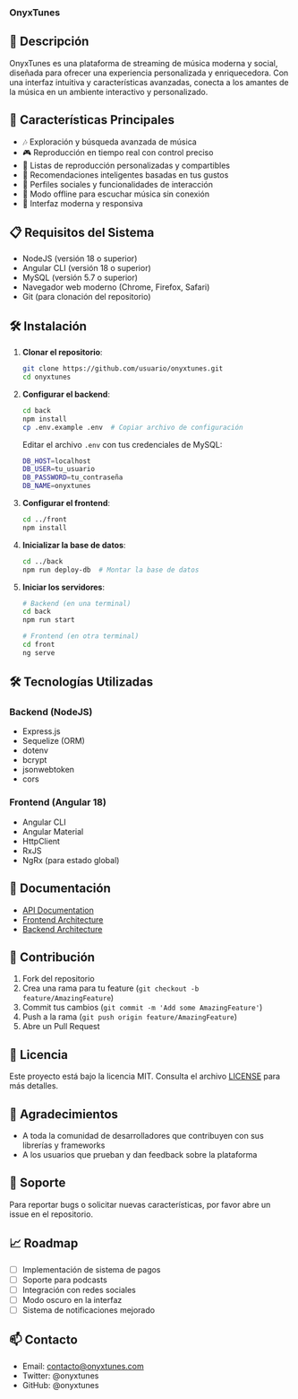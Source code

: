 ### OnyxTunes
## 🎵 Descripción
OnyxTunes es una plataforma de streaming de música moderna y social, diseñada para ofrecer una experiencia personalizada y enriquecedora. Con una interfaz intuitiva y características avanzadas, conecta a los amantes de la música en un ambiente interactivo y personalizado.

## 🚀 Características Principales

- 🎶 Exploración y búsqueda avanzada de música
- 🎮 Reproducción en tiempo real con control preciso
- 📝 Listas de reproducción personalizadas y compartibles
- 🎯 Recomendaciones inteligentes basadas en tus gustos
- 👥 Perfiles sociales y funcionalidades de interacción
- 📱 Modo offline para escuchar música sin conexión
- 🎨 Interfaz moderna y responsiva

## 📋 Requisitos del Sistema

- NodeJS (versión 18 o superior)
- Angular CLI (versión 18 o superior)
- MySQL (versión 5.7 o superior)
- Navegador web moderno (Chrome, Firefox, Safari)
- Git (para clonación del repositorio)

## 🛠️ Instalación

1. **Clonar el repositorio**:
   ```bash
   git clone https://github.com/usuario/onyxtunes.git
   cd onyxtunes
   ```

2. **Configurar el backend**:
   ```bash
   cd back
   npm install
   cp .env.example .env  # Copiar archivo de configuración
   ```
   Editar el archivo `.env` con tus credenciales de MySQL:
   ```bash
   DB_HOST=localhost
   DB_USER=tu_usuario
   DB_PASSWORD=tu_contraseña
   DB_NAME=onyxtunes
   ```

3. **Configurar el frontend**:
   ```bash
   cd ../front
   npm install
   ```

4. **Inicializar la base de datos**:
   ```bash
   cd ../back
   npm run deploy-db  # Montar la base de datos
   ```

5. **Iniciar los servidores**:
   ```bash
   # Backend (en una terminal)
   cd back
   npm run start

   # Frontend (en otra terminal)
   cd front
   ng serve
   ```

## 🛠️ Tecnologías Utilizadas

### Backend (NodeJS)
- Express.js
- Sequelize (ORM)
- dotenv
- bcrypt
- jsonwebtoken
- cors

### Frontend (Angular 18)
- Angular CLI
- Angular Material
- HttpClient
- RxJS
- NgRx (para estado global)

## 📝 Documentación

- [API Documentation](./docs/api.md)
- [Frontend Architecture](./docs/frontend.md)
- [Backend Architecture](./docs/backend.md)

## 🤝 Contribución

1. Fork del repositorio
2. Crea una rama para tu feature (`git checkout -b feature/AmazingFeature`)
3. Commit tus cambios (`git commit -m 'Add some AmazingFeature'`)
4. Push a la rama (`git push origin feature/AmazingFeature`)
5. Abre un Pull Request

## 📄 Licencia

Este proyecto está bajo la licencia MIT. Consulta el archivo [LICENSE](LICENSE) para más detalles.

## 🙏 Agradecimientos

- A toda la comunidad de desarrolladores que contribuyen con sus librerías y frameworks
- A los usuarios que prueban y dan feedback sobre la plataforma

## 📢 Soporte

Para reportar bugs o solicitar nuevas características, por favor abre un issue en el repositorio.

## 📈 Roadmap

- [ ] Implementación de sistema de pagos
- [ ] Soporte para podcasts
- [ ] Integración con redes sociales
- [ ] Modo oscuro en la interfaz
- [ ] Sistema de notificaciones mejorado

## 📫 Contacto

- Email: contacto@onyxtunes.com
- Twitter: @onyxtunes
- GitHub: @onyxtunes
